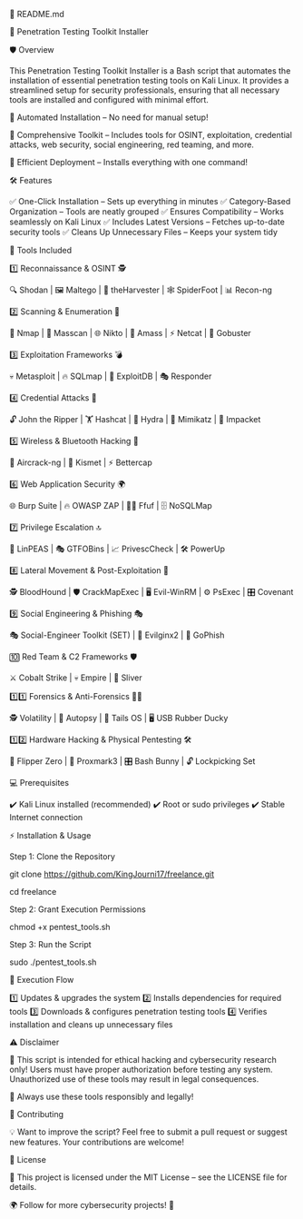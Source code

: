 📌 README.md

🚀 Penetration Testing Toolkit Installer

🛡️ Overview

This Penetration Testing Toolkit Installer is a Bash script that automates the installation of essential penetration testing tools on Kali Linux. It provides a streamlined setup for security professionals, ensuring that all necessary tools are installed and configured with minimal effort.

🔹 Automated Installation – No need for manual setup!

🔹 Comprehensive Toolkit – Includes tools for OSINT, exploitation, credential attacks, web security, social engineering, red teaming, and more.

🔹 Efficient Deployment – Installs everything with one command!

🛠️ Features

✅ One-Click Installation – Sets up everything in minutes
✅ Category-Based Organization – Tools are neatly grouped
✅ Ensures Compatibility – Works seamlessly on Kali Linux
✅ Includes Latest Versions – Fetches up-to-date security tools
✅ Cleans Up Unnecessary Files – Keeps your system tidy

📂 Tools Included

1️⃣ Reconnaissance & OSINT 🕵️

🔍 Shodan | 🖼️ Maltego | 🔦 theHarvester | 🕸️ SpiderFoot | 📊 Recon-ng

2️⃣ Scanning & Enumeration 📡

📡 Nmap | 🚀 Masscan | 🌐 Nikto | 🔭 Amass | ⚡ Netcat | 🔎 Gobuster

3️⃣ Exploitation Frameworks 💣

💀 Metasploit | 🔥 SQLmap | 🎯 ExploitDB | 🎭 Responder

4️⃣ Credential Attacks 🔑

🔓 John the Ripper | 🏋️ Hashcat | 🌊 Hydra | 🎩 Mimikatz | 🔗 Impacket

5️⃣ Wireless & Bluetooth Hacking 📶

📡 Aircrack-ng | 📡 Kismet | ⚡ Bettercap

6️⃣ Web Application Security 🌍

🌐 Burp Suite | 🔥 OWASP ZAP | 🏴‍☠️ Ffuf | 🗄️ NoSQLMap

7️⃣ Privilege Escalation 🔝

🔺 LinPEAS | 🎭 GTFOBins | 📈 PrivescCheck | 🛠️ PowerUp

8️⃣ Lateral Movement & Post-Exploitation 🔀

🕵️ BloodHound | 🛡️ CrackMapExec | 🖥️ Evil-WinRM | ⚙️ PsExec | 🎛️ Covenant

9️⃣ Social Engineering & Phishing 🎭

🎭 Social-Engineer Toolkit (SET) | 🎣 Evilginx2 | 📧 GoPhish

🔟 Red Team & C2 Frameworks 🛡️

⚔️ Cobalt Strike | 💀 Empire | 🦊 Sliver

1️⃣1️⃣ Forensics & Anti-Forensics 🕵️‍♂️

🕵️ Volatility | 📂 Autopsy | 🔦 Tails OS | 🖥️ USB Rubber Ducky

1️⃣2️⃣ Hardware Hacking & Physical Pentesting 🛠️

🐬 Flipper Zero | 🔑 Proxmark3 | 🎛️ Bash Bunny | 🔓 Lockpicking Set

💻 Prerequisites

✔️ Kali Linux installed (recommended)
✔️ Root or sudo privileges
✔️ Stable Internet connection

⚡ Installation & Usage

Step 1: Clone the Repository

git clone https://github.com/KingJourni17/freelance.git

cd freelance

Step 2: Grant Execution Permissions

chmod +x pentest_tools.sh

Step 3: Run the Script

sudo ./pentest_tools.sh

🔄 Execution Flow

1️⃣ Updates & upgrades the system
2️⃣ Installs dependencies for required tools
3️⃣ Downloads & configures penetration testing tools
4️⃣ Verifies installation and cleans up unnecessary files

⚠️ Disclaimer

🚨 This script is intended for ethical hacking and cybersecurity research only! Users must have proper authorization before testing any system. Unauthorized use of these tools may result in legal consequences.

🔹 Always use these tools responsibly and legally!

🤝 Contributing

💡 Want to improve the script? Feel free to submit a pull request or suggest new features. Your contributions are welcome!

📜 License

📝 This project is licensed under the MIT License – see the LICENSE file for details.

🌍 Follow for more cybersecurity projects! 🚀
